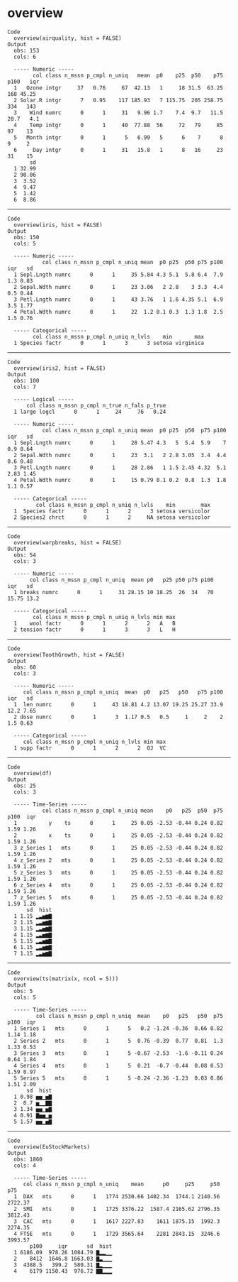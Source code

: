# overview

    Code
      overview(airquality, hist = FALSE)
    Output
      obs: 153 
      cols: 6 
      
      ----- Numeric -----
            col class n_mssn p_cmpl n_uniq   mean  p0    p25  p50    p75 p100   iqr
      1   Ozone intgr     37   0.76     67  42.13   1     18 31.5  63.25  168 45.25
      2 Solar.R intgr      7   0.95    117 185.93   7 115.75  205 258.75  334   143
      3    Wind numrc      0      1     31   9.96 1.7    7.4  9.7   11.5 20.7   4.1
      4    Temp intgr      0      1     40  77.88  56     72   79     85   97    13
      5   Month intgr      0      1      5   6.99   5      6    7      8    9     2
      6     Day intgr      0      1     31   15.8   1      8   16     23   31    15
           sd
      1 32.99
      2 90.06
      3  3.52
      4  9.47
      5  1.42
      6  8.86

---

    Code
      overview(iris, hist = FALSE)
    Output
      obs: 150 
      cols: 5 
      
      ----- Numeric -----
               col class n_mssn p_cmpl n_uniq mean  p0 p25  p50 p75 p100 iqr   sd
      1 Sepl.Lngth numrc      0      1     35 5.84 4.3 5.1  5.8 6.4  7.9 1.3 0.83
      2 Sepal.Wdth numrc      0      1     23 3.06   2 2.8    3 3.3  4.4 0.5 0.44
      3 Petl.Lngth numrc      0      1     43 3.76   1 1.6 4.35 5.1  6.9 3.5 1.77
      4 Petal.Wdth numrc      0      1     22  1.2 0.1 0.3  1.3 1.8  2.5 1.5 0.76
      
      ----- Categorical -----
            col class n_mssn p_cmpl n_uniq n_lvls    min       max
      1 Species factr      0      1      3      3 setosa virginica

---

    Code
      overview(iris2, hist = FALSE)
    Output
      obs: 100 
      cols: 7 
      
      ----- Logical -----
          col class n_mssn p_cmpl n_true n_fals p_true
      1 large logcl      0      1     24     76   0.24
      
      ----- Numeric -----
               col class n_mssn p_cmpl n_uniq mean  p0 p25  p50  p75 p100  iqr   sd
      1 Sepl.Lngth numrc      0      1     28 5.47 4.3   5  5.4  5.9    7  0.9 0.64
      2 Sepal.Wdth numrc      0      1     23  3.1   2 2.8 3.05  3.4  4.4  0.6 0.48
      3 Petl.Lngth numrc      0      1     28 2.86   1 1.5 2.45 4.32  5.1 2.83 1.45
      4 Petal.Wdth numrc      0      1     15 0.79 0.1 0.2  0.8  1.3  1.8  1.1 0.57
      
      ----- Categorical -----
             col class n_mssn p_cmpl n_uniq n_lvls    min        max
      1  Species factr      0      1      2      3 setosa versicolor
      2 Species2 chrct      0      1      2     NA setosa versicolor

---

    Code
      overview(warpbreaks, hist = FALSE)
    Output
      obs: 54 
      cols: 3 
      
      ----- Numeric -----
           col class n_mssn p_cmpl n_uniq  mean p0   p25 p50 p75 p100   iqr   sd
      1 breaks numrc      0      1     31 28.15 10 18.25  26  34   70 15.75 13.2
      
      ----- Categorical -----
            col class n_mssn p_cmpl n_uniq n_lvls min max
      1    wool factr      0      1      2      2   A   B
      2 tension factr      0      1      3      3   L   H

---

    Code
      overview(ToothGrowth, hist = FALSE)
    Output
      obs: 60 
      cols: 3 
      
      ----- Numeric -----
         col class n_mssn p_cmpl n_uniq  mean  p0   p25   p50   p75 p100  iqr   sd
      1  len numrc      0      1     43 18.81 4.2 13.07 19.25 25.27 33.9 12.2 7.65
      2 dose numrc      0      1      3  1.17 0.5   0.5     1     2    2  1.5 0.63
      
      ----- Categorical -----
         col class n_mssn p_cmpl n_uniq n_lvls min max
      1 supp factr      0      1      2      2  OJ  VC

---

    Code
      overview(df)
    Output
      obs: 25 
      cols: 3 
      
      ----- Time-Series -----
               col class n_mssn p_cmpl n_uniq mean    p0   p25  p50  p75 p100  iqr
      1          y    ts      0      1     25 0.05 -2.53 -0.44 0.24 0.82 1.59 1.26
      2          x    ts      0      1     25 0.05 -2.53 -0.44 0.24 0.82 1.59 1.26
      3 z_Series 1   mts      0      1     25 0.05 -2.53 -0.44 0.24 0.82 1.59 1.26
      4 z_Series 2   mts      0      1     25 0.05 -2.53 -0.44 0.24 0.82 1.59 1.26
      5 z_Series 3   mts      0      1     25 0.05 -2.53 -0.44 0.24 0.82 1.59 1.26
      6 z_Series 4   mts      0      1     25 0.05 -2.53 -0.44 0.24 0.82 1.59 1.26
      7 z_Series 5   mts      0      1     25 0.05 -2.53 -0.44 0.24 0.82 1.59 1.26
          sd  hist
      1 1.15 ▂▃▅▆▇
      2 1.15 ▂▃▅▆▇
      3 1.15 ▂▃▅▆▇
      4 1.15 ▂▃▅▆▇
      5 1.15 ▂▃▅▆▇
      6 1.15 ▂▃▅▆▇
      7 1.15 ▂▃▅▆▇

---

    Code
      overview(ts(matrix(x, ncol = 5)))
    Output
      obs: 5 
      cols: 5 
      
      ----- Time-Series -----
             col class n_mssn p_cmpl n_uniq  mean    p0   p25   p50  p75 p100  iqr
      1 Series 1   mts      0      1      5   0.2 -1.24 -0.36  0.66 0.82 1.14 1.18
      2 Series 2   mts      0      1      5  0.76 -0.39  0.77  0.81  1.3 1.33 0.53
      3 Series 3   mts      0      1      5 -0.67 -2.53  -1.6 -0.11 0.24 0.64 1.84
      4 Series 4   mts      0      1      5  0.21  -0.7 -0.44  0.08 0.53 1.59 0.97
      5 Series 5   mts      0      1      5 -0.24 -2.36 -1.23  0.03 0.86 1.51 2.09
          sd  hist
      1 0.98 ▅▅▁▅▇
      2  0.7 ▅▁▁▇▇
      3 1.34 ▅▅▁▅▇
      4 0.91 ▇▅▅▁▅
      5 1.57 ▅▅▁▅▇

---

    Code
      overview(EuStockMarkets)
    Output
      obs: 1860 
      cols: 4 
      
      ----- Time-Series -----
         col class n_mssn p_cmpl n_uniq    mean      p0     p25     p50     p75
      1  DAX   mts      0      1   1774 2530.66 1402.34  1744.1 2140.56 2722.37
      2  SMI   mts      0      1   1725 3376.22  1587.4 2165.62 2796.35 3812.43
      3  CAC   mts      0      1   1617 2227.83    1611 1875.15  1992.3 2274.35
      4 FTSE   mts      0      1   1729 3565.64    2281 2843.15  3246.6 3993.57
           p100     iqr      sd  hist
      1 6186.09  978.26 1084.79 ▇▂▂▁▁
      2    8412  1646.8 1663.03 ▇▃▁▁▁
      3  4388.5   399.2  580.31 ▇▂▁▁▁
      4    6179 1150.43  976.72 ▇▇▂▂▂

